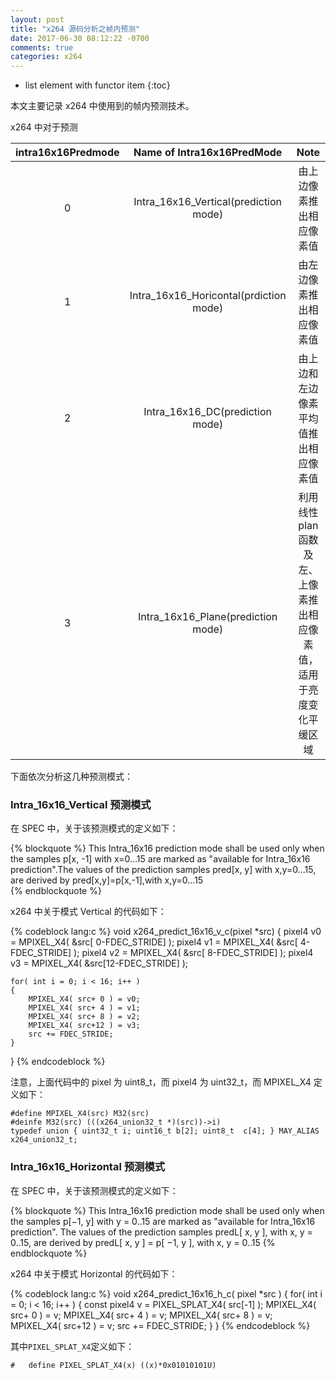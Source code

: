 ```yaml
---
layout: post
title: "x264 源码分析之帧内预测"
date: 2017-06-30 08:12:22 -0700
comments: true
categories: x264
---
```


* list element with functor item
{:toc}

本文主要记录 x264 中使用到的帧内预测技术。

<!--more-->

x264 中对于预测  

| intra16x16Predmode     | Name of Intra16x16PredMode   | Note  |
| :--------------------: | :--------------------------: | :---: |
| 0                      | Intra_16x16_Vertical(prediction mode) | 由上边像素推出相应像素值 |
| 1                      | Intra_16x16_Horicontal(prdiction mode)| 由左边像素推出相应像素值 |
| 2                      | Intra_16x16_DC(prediction mode)       | 由上边和左边像素平均值推出相应像素值 |
| 3                      | Intra_16x16_Plane(prediction mode)    | 利用线性 plan 函数及左、上像素推出相应像素值，适用于亮度变化平缓区域 |

下面依次分析这几种预测模式：  


### Intra_16x16_Vertical 预测模式 

在 SPEC 中，关于该预测模式的定义如下：  

{% blockquote %}
This Intra_16x16 prediction mode shall be used only when the samples p[x, -1] with x=0...15 are marked as "available for Intra_16x16 prediction".The values of the prediction samples pred[x, y] with x,y=0...15, are derived by pred[x,y]=p[x,-1],with x,y=0...15  
{% endblockquote %}

x264 中关于模式 Vertical 的代码如下：  

{% codeblock lang:c %}
void x264_predict_16x16_v_c(pixel *src)
{
    pixel4 v0 = MPIXEL_X4( &src[ 0-FDEC_STRIDE] );
    pixel4 v1 = MPIXEL_X4( &src[ 4-FDEC_STRIDE] );
    pixel4 v2 = MPIXEL_X4( &src[ 8-FDEC_STRIDE] );
    pixel4 v3 = MPIXEL_X4( &src[12-FDEC_STRIDE] );

    for( int i = 0; i < 16; i++ )
    {
        MPIXEL_X4( src+ 0 ) = v0;
        MPIXEL_X4( src+ 4 ) = v1;
        MPIXEL_X4( src+ 8 ) = v2;
        MPIXEL_X4( src+12 ) = v3;
        src += FDEC_STRIDE;
    }
}
{% endcodeblock %}

注意，上面代码中的 pixel 为 uint8_t，而 pixel4 为 uint32_t，而 MPIXEL_X4 定义如下：  

```
#define MPIXEL_X4(src) M32(src)  
#deinfe M32(src) (((x264_union32_t *)(src))->i)  
typedef union { uint32_t i; uint16_t b[2]; uint8_t  c[4]; } MAY_ALIAS x264_union32_t;
```

### Intra_16x16_Horizontal 预测模式   

在 SPEC 中，关于该预测模式的定义如下：  

{% blockquote %}
This Intra_16x16 prediction mode shall be used only when the samples p[−1, y] with y = 0..15 are marked as "available
for Intra_16x16 prediction".
The values of the prediction samples predL[ x, y ], with x, y = 0..15, are derived by
predL[ x, y ] = p[ −1, y ], with x, y = 0..15
{% endblockquote %}


x264 中关于模式 Horizontal 的代码如下：  

{% codeblock lang:c %}
void x264_predict_16x16_h_c( pixel *src )
{
    for( int i = 0; i < 16; i++ )
    {
        const pixel4 v = PIXEL_SPLAT_X4( src[-1] );
        MPIXEL_X4( src+ 0 ) = v;
        MPIXEL_X4( src+ 4 ) = v;
        MPIXEL_X4( src+ 8 ) = v;
        MPIXEL_X4( src+12 ) = v;
        src += FDEC_STRIDE;
    }
}
{% endcodeblock %}

其中`PIXEL_SPLAT_X4`定义如下：  

```
#   define PIXEL_SPLAT_X4(x) ((x)*0x01010101U)
```

